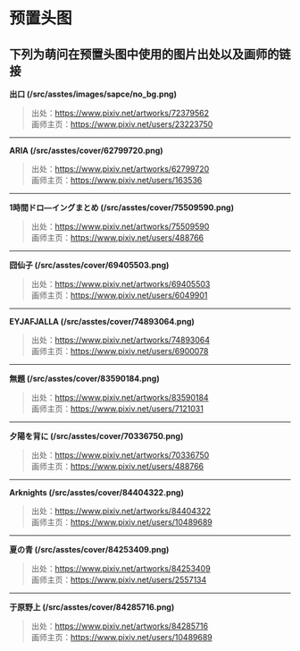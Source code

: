 # 预置头图
## 下列为萌问在预置头图中使用的图片出处以及画师的链接

**出口 (/src/asstes/images/sapce/no_bg.png)**
> 出处：https://www.pixiv.net/artworks/72379562<br>
画师主页：https://www.pixiv.net/users/23223750

---

**ARIA (/src/asstes/cover/62799720.png)**
> 出处：https://www.pixiv.net/artworks/62799720<br>
画师主页：https://www.pixiv.net/users/163536

---

**1時間ドロ―イングまとめ (/src/asstes/cover/75509590.png)**
> 出处：https://www.pixiv.net/artworks/75509590<br>
画师主页：https://www.pixiv.net/users/488766

---

**囧仙子 (/src/asstes/cover/69405503.png)**
> 出处：https://www.pixiv.net/artworks/69405503<br>
画师主页：https://www.pixiv.net/users/6049901

---

**EYJAFJALLA (/src/asstes/cover/74893064.png)**
> 出处：https://www.pixiv.net/artworks/74893064<br>
画师主页：https://www.pixiv.net/users/6900078


---

**無題 (/src/asstes/cover/83590184.png)**
> 出处：https://www.pixiv.net/artworks/83590184<br>
画师主页：https://www.pixiv.net/users/7121031


---

**夕陽を背に (/src/asstes/cover/70336750.png)**
> 出处：https://www.pixiv.net/artworks/70336750<br>
画师主页：https://www.pixiv.net/users/488766


---

**Arknights (/src/asstes/cover/84404322.png)**
> 出处：https://www.pixiv.net/artworks/84404322<br>
画师主页：https://www.pixiv.net/users/10489689


---

**夏の青 (/src/asstes/cover/84253409.png)**
> 出处：https://www.pixiv.net/artworks/84253409<br>
画师主页：https://www.pixiv.net/users/2557134


---

**于原野上 (/src/asstes/cover/84285716.png)**
> 出处：https://www.pixiv.net/artworks/84285716<br>
画师主页：https://www.pixiv.net/users/10489689

